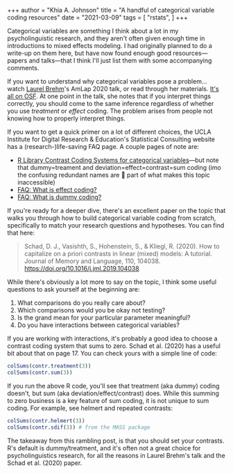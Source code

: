 +++
author = "Khia A. Johnson"
title = "A handful of categorical variable coding resources"
date = "2021-03-09"
tags = [
    "rstats",
	]
+++

Categorical variables are something I think about a lot in my psycholinguistic research, and they aren't often given enough time in introductions to mixed effects modeling. I had originally planned to do a write-up on them here, but have now found enough good resources&mdash;papers and talks&mdash;that I think I'll just list them with some accompanying comments. <!--more-->

If you want to understand why categorical variables pose a problem... watch [Laurel Brehm](https://twitter.com/drlearnasaurus)'s AmLap 2020 talk, or read through her materials. [It's all on OSF](https://osf.io/jkpxt/). At one point in the talk, she notes that if you interpret things correctly, you should come to the same inference regardless of whether you use *treatment* or *effect* coding. The problem arises from people not knowing how to properly interpret things. 

If you want to get a quick primer on a lot of different choices, the UCLA Institute for Digital Research & Education's Statistical Consulting website has a (research-)life-saving FAQ page. A couple pages of note are:

- [R Library Contrast Coding Systems for categorical variables](https://stats.idre.ucla.edu/r/library/r-library-contrast-coding-systems-for-categorical-variables/)&mdash;but note that dummy=treament and deviation=effect=contrast=sum coding (imo the confusing redundant names are 💯 part of what makes this topic inaccessible)
- [FAQ: What is effect coding?](https://stats.idre.ucla.edu/other/mult-pkg/faq/general/faqwhat-is-effect-coding/)
- [FAQ: What is dummy coding?](https://stats.idre.ucla.edu/other/mult-pkg/faq/general/faqwhat-is-dummy-coding/)

If you're ready for a deeper dive, there's an excellent paper on the topic that walks you through how to build categorical variable coding from scratch, specifically to match your research questions and hypotheses. You can find that here:

>Schad, D. J., Vasishth, S., Hohenstein, S., & Kliegl, R. (2020). How to capitalize on a priori contrasts in linear (mixed) models: A tutorial. Journal of Memory and Language, 110, 104038. <https://doi.org/10.1016/j.jml.2019.104038>

While there's obviously a lot more to say on the topic, I think some useful questions to ask yourself at the beginning are:

1. What comparisons do you really care about?
2. Which comparisons would you be okay not testing?
3. Is the grand mean for your particular parameter meaningful? 
4. Do you have interactions between categorical variables? 

If you are working with interactions, it's probably a good idea to choose a contrast coding system that sums to zero. Schad et al. (2020) has a useful bit about that on page 17. You can check yours with a simple line of code:

```r
colSums(contr.treatment(3))
colSums(contr.sum(3))
```

If you run the above R code, you'll see that treatment (aka dummy) coding doesn't, but sum (aka deviation/effect/contrast) does. While this summing to zero business is a key feature of sum coding, it is not unique to sum coding. For example, see helmert and repeated contrasts:

```r
colSums(contr.helmert(3))
colSums(contr.sdif(3)) # from the MASS package
```

The takeaway from this rambling post, is that you should set your contrasts. R's default is dummy/treatment, and it's often not a great choice for psycholinguistics research, for all the reasons in Laurel Brehm's talk and the Schad et al. (2020) paper. 
